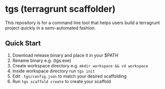 # tgs (terragrunt scaffolder)

This repository is for a command line tool that helps users build a terragrunt project quickly in a semi-automated fashion.


## Quick Start

1. Download release binary and place it in your $PATH
2. Rename binary e.g. (tgs.exe)
3. Create workspace directory e.g. ```mkdir workspace && cd workspace```
4. Inside workspace directory run ```tgs init```
5. Edit ```.tgs/config.json``` to match your desired scaffolding
6. Run ```tgs scaffold create``` to create your scaffold